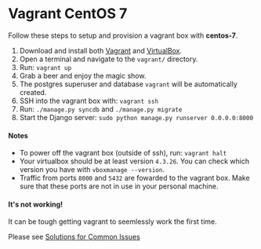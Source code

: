 # Vagrant CentOS 7

Follow these steps to setup and provision a vagrant box with **centos-7**.

1. Download and install both [Vagrant](http://www.vagrantup.com/downloads)
and [VirtualBox](https://www.virtualbox.org/wiki/Downloads).
2. Open a terminal and navigate to the `vagrant/` directory.
3. Run: `vagrant up`
4. Grab a beer and enjoy the magic show.
5. The postgres superuser and database `vagrant` will be automatically created.
6. SSH into the vagrant box with: `vagrant ssh`
7. Run: `./manage.py syncdb` and `./manage.py migrate`
8. Start the Django server: `sudo python manage.py runserver 0.0.0.0:8000`


#### Notes
- To power off the vagrant box (outside of ssh), run: `vagrant halt`
- Your virtualbox should be at least version `4.3.26`.
You can check which version you have with `vboxmanage --version`.
- Traffic from ports `8000` and `5432` are fowarded to the vagrant box.
Make sure that these ports are not in use in your personal machine.

#### It's not working!
It can be tough getting vagrant to seemlessly work the first time.

Please see [Solutions for Common Issues](https://github.com/codenameyau/django-vagrant-box/blob/master/vagrant/ISSUES.md)
